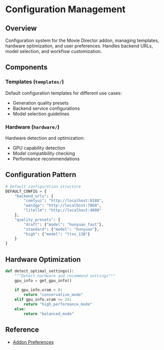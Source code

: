 # Configuration Management

## Overview

Configuration system for the Movie Director addon, managing templates, hardware optimization, and user preferences. Handles backend URLs, model selection, and workflow customization.

## Components

### Templates (`templates/`)
Default configuration templates for different use cases:
- Generation quality presets
- Backend service configurations  
- Model selection guidelines

### Hardware (`hardware/`)
Hardware detection and optimization:
- GPU capability detection
- Model compatibility checking
- Performance recommendations

## Configuration Pattern

```python
# Default configuration structure
DEFAULT_CONFIG = {
    "backend_urls": {
        "comfyui": "http://localhost:8188",
        "wan2gp": "http://localhost:7860", 
        "litellm": "http://localhost:4000"
    },
    "quality_presets": {
        "draft": {"model": "hunyuan_fast"},
        "standard": {"model": "hunyuan"},
        "high": {"model": "ltxv_13B"}
    }
}
```

## Hardware Optimization

```python
def detect_optimal_settings():
    """Detect hardware and recommend settings"""
    gpu_info = get_gpu_info()
    
    if gpu_info.vram < 8:
        return "conservative_mode"
    elif gpu_info.vram >= 24:
        return "high_performance_mode"
    else:
        return "balanced_mode"
```

## Reference
- [Addon Preferences](/.bmad-core/data/bpy-utils-guide.md#addon-preferences)